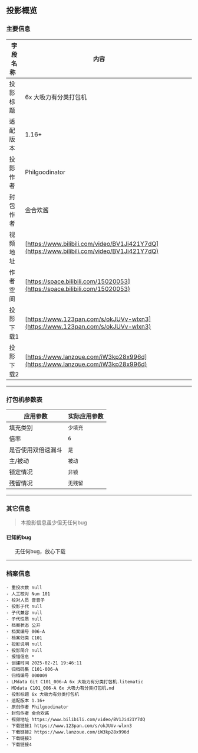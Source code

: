 ## 投影概览
### 主要信息
| 字段名称   | 内容           |
| ---------- | -------------- |
| 投影标题   |6x 大吸力有分类打包机                |
| 适配版本   |1.16+                |
| 投影作者   |Philgoodinator                |
| 封包作者   |金合欢酱                |
| 视频地址   |[https://www.bilibili.com/video/BV1Ji421Y7dQ](https://www.bilibili.com/video/BV1Ji421Y7dQ)                |
| 作者空间   |[https://space.bilibili.com/15020053](https://space.bilibili.com/15020053)                |
| 投影下载1   |[https://www.123pan.com/s/okJUVv-wlxn3](https://www.123pan.com/s/okJUVv-wlxn3)                |
| 投影下载2   |[https://www.lanzoue.com/iW3kp28x996d](https://www.lanzoue.com/iW3kp28x996d)                |



---

### 打包机参数表
| 应用参数     | 实际应用参数   |
|--------------|----------------|
| 填充类别     |`少填充`            |
| 倍率         |`6`            |
| 是否使用双倍速漏斗|`是`            |
| 主/被动      |`被动`            |
| 锁定情况     |`非锁`            |
| 残留情况         |`无残留`            |
---

### 其它信息
> 本投影信息虽少但无任何bug







#### 已知的bug
      无任何bug，放心下载

---

### 档案信息

```
- 重投次数 null
- 人工校对 Num 101
- 校对人员 音音子
- 投影子代 null
- 子代兼容 null
- 子代性质 null
- 档案状态 公开
- 档案编号 006-A
- 档案归类 C101
- 投影说明 null
- 投影简介 null
- 报错信息 *
- 创建时间 2025-02-21 19:46:11
- 归档码集 C101-006-A
- 归档编号 000009
- LMdata Git C101_006-A 6x 大吸力有分类打包机.litematic
- MDdata C101_006-A 6x 大吸力有分类打包机.md
- 投影标题 6x 大吸力有分类打包机
- 适配版本 1.16+
- 原创作者 Philgoodinator
- 封包作者 金合欢酱
- 视频地址 https://www.bilibili.com/video/BV1Ji421Y7dQ
- 下载链接1 https://www.123pan.com/s/okJUVv-wlxn3
- 下载链接2 https://www.lanzoue.com/iW3kp28x996d
- 下载链接3 
- 下载链接4 
```
